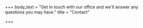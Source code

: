 +++
body_text = "Get in touch with our office and we'll answer any questions you may have."
title = "Contact"

+++
